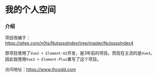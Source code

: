 # 我的个人空间

### 介绍

项目改编于：<a href="https://gitee.com/n0ts/NutssssIndex/tree/master/NutssssIndex4">https://gitee.com/n0ts/NutssssIndex/tree/master/NutssssIndex4</a>

原项目使用了`Vue2 + Element-UI`开发，是3年前的项目。而现在主流的是`Vue3`。因此我使用`Vue3 + Element-Plus`重写了这个项目。

访问地址：<a href="https://www.thcpdd.com">https://www.thcpdd.com</a>
